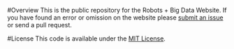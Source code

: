 #Overview
This is the public repository for the Robots + Big Data Website. If you have found an error or omission on the website please [submit an issue](https://github.com/alextaujenis/RobotsBigData/issues/new) or send a pull request.

#License
This code is available under the [MIT License](http://opensource.org/licenses/mit-license.php).